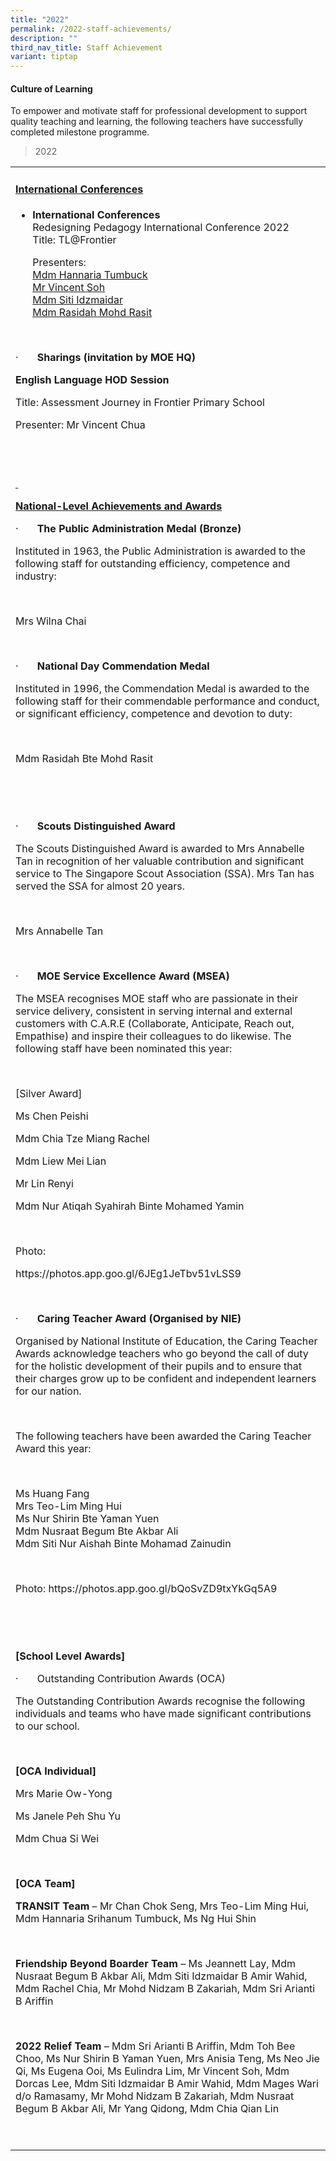 ```yaml
---
title: "2022"
permalink: /2022-staff-achievements/
description: ""
third_nav_title: Staff Achievement
variant: tiptap
---
```

<h4><strong>Culture of Learning</strong></h4>
<p>To empower and motivate staff for professional development to support
quality teaching and learning, the following teachers have successfully
completed milestone programme.</p>
<p></p>
<blockquote>
<p>2022</p>
</blockquote>
<p></p>
<table style="minWidth: 25px">
<colgroup>
<col>
</colgroup>
<tbody>
<tr>
<td rowspan="1" colspan="1">
<h4><strong><u>International Conferences</u></strong></h4>
<ul data-tight="true" class="tight">
<li>
<p><strong>International Conferences</strong>
<br>Redesigning Pedagogy International Conference 2022
<br>Title: TL@Frontier</p>
<p>Presenters:
<br><u>Mdm Hannaria Tumbuck<br>Mr Vincent Soh<br>Mdm Siti Idzmaidar<br>Mdm Rasidah Mohd Rasit</u>
</p>
</li>
</ul>
<p>&nbsp;</p>
<p>·&nbsp;&nbsp;&nbsp;&nbsp;&nbsp;&nbsp; <strong>Sharings (invitation by MOE HQ)</strong>
</p>
<p><strong>English Language HOD Session</strong>
</p>
<p>Title: Assessment Journey in Frontier Primary School</p>
<p>Presenter: Mr Vincent Chua</p>
<p>&nbsp;</p>
</td>
</tr>
<tr>
<td rowspan="1" colspan="1">
<p><strong><u>&nbsp;</u></strong>
</p>
<p><strong><u>National-Level Achievements and Awards</u></strong>
</p>
<p>·&nbsp;&nbsp;&nbsp;&nbsp;&nbsp;&nbsp; <strong>The Public Administration Medal (Bronze)</strong>
</p>
<p>Instituted in 1963, the Public Administration is awarded to the following
staff for outstanding efficiency, competence and industry:</p>
<p>&nbsp;</p>
<p>Mrs Wilna Chai</p>
<p>&nbsp;</p>
<p>·&nbsp;&nbsp;&nbsp;&nbsp;&nbsp;&nbsp; <strong>National Day Commendation Medal</strong>
</p>
<p>Instituted in 1996, the Commendation Medal is awarded to the following
staff for their commendable performance and conduct, or significant efficiency,
competence and devotion to duty:</p>
<p>&nbsp;</p>
<p>Mdm Rasidah Bte Mohd Rasit</p>
<p><strong>&nbsp;&nbsp;&nbsp;&nbsp;&nbsp;&nbsp;</strong>
</p>
<p>&nbsp;&nbsp;&nbsp;&nbsp;&nbsp;&nbsp;&nbsp;</p>
<p>·&nbsp;&nbsp;&nbsp;&nbsp;&nbsp;&nbsp; <strong>Scouts Distinguished&nbsp;Award</strong>
</p>
<p>The Scouts Distinguished Award is awarded to Mrs Annabelle Tan in recognition
of her valuable contribution and significant service to The Singapore Scout
Association (SSA). Mrs Tan has served the SSA for almost 20 years.</p>
<p>&nbsp;</p>
<p>Mrs Annabelle Tan</p>
<p></p>
<p><strong>&nbsp;</strong>
</p>
<p>·&nbsp;&nbsp;&nbsp;&nbsp;&nbsp;&nbsp; <strong>MOE Service Excellence Award (MSEA)</strong>
</p>
<p>The MSEA recognises MOE staf​f who are​​ passionate in their service delivery,
consistent in serving internal and external customers with C.A.R.E (Collaborate,
Anticipate, Reach out, Empathise) and inspire their colleagues to do likewise.
The following staff have been nominated this year:</p>
<p>&nbsp;</p>
<p>[Silver Award]</p>
<p>Ms Chen Peishi</p>
<p>Mdm Chia Tze Miang Rachel</p>
<p>Mdm Liew Mei Lian</p>
<p>Mr Lin Renyi</p>
<p>Mdm Nur Atiqah Syahirah Binte Mohamed Yamin</p>
<p>&nbsp;</p>
<p>Photo:</p>
<p><a rel="noopener noreferrer nofollow" target="_blank">https://photos.app.goo.gl/6JEg1JeTbv51vLSS9</a>
</p>
<p>&nbsp;</p>
<p>·&nbsp;&nbsp;&nbsp;&nbsp;&nbsp;&nbsp; <strong>Caring Teacher Award (Organised by NIE)</strong>
</p>
<p>Organised by National Institute of Education, the Caring Teacher Awards
acknowledge teachers who go beyond the call of duty for the holistic development
of their pupils and to ensure that their charges grow up to be confident
and independent learners for our nation.</p>
<p>&nbsp;</p>
<p>The following teachers have been awarded the Caring Teacher Award this
year:</p>
<p>&nbsp;</p>
<p>Ms Huang Fang
<br>Mrs Teo-Lim Ming Hui
<br>Ms Nur Shirin Bte Yaman Yuen
<br>Mdm Nusraat Begum Bte Akbar Ali
<br>Mdm Siti Nur Aishah Binte Mohamad Zainudin</p>
<p>&nbsp;</p>
<p>Photo: <a rel="noopener noreferrer nofollow" target="_blank">https://photos.app.goo.gl/bQoSvZD9txYkGq5A9</a>
</p>
<p>&nbsp;</p>
<p>&nbsp;</p>
<p><strong>[School Level Awards]</strong>
</p>
<p>·&nbsp;&nbsp;&nbsp;&nbsp;&nbsp;&nbsp; Outstanding Contribution Awards
(OCA)</p>
<p>The Outstanding Contribution Awards recognise the following individuals
and teams who have made significant contributions to our school.</p>
<p>&nbsp;</p>
<p><strong>[OCA Individual]</strong>
</p>
<p>Mrs Marie Ow-Yong</p>
<p>Ms Janele Peh Shu Yu</p>
<p>Mdm Chua Si Wei</p>
<p>&nbsp;</p>
<p><strong>[OCA Team]</strong>
</p>
<p><strong>TRANSIT Team</strong> – Mr Chan Chok Seng, Mrs Teo-Lim Ming Hui,
Mdm Hannaria Srihanum Tumbuck, Ms Ng Hui Shin</p>
<p>&nbsp;</p>
<p><strong>Friendship Beyond Boarder Team</strong> – Ms Jeannett Lay, Mdm
Nusraat Begum B Akbar Ali, Mdm Siti Idzmaidar B Amir Wahid, Mdm Rachel
Chia, Mr Mohd Nidzam B Zakariah, Mdm Sri Arianti B Ariffin</p>
<p>&nbsp;</p>
<p><strong>2022 Relief Team</strong> – Mdm Sri Arianti B Ariffin, Mdm Toh
Bee Choo, Ms Nur Shirin B Yaman Yuen, Mrs Anisia Teng, Ms Neo Jie Qi, Ms
Eugena Ooi, Ms Eulindra Lim, Mr Vincent Soh, Mdm Dorcas Lee, Mdm Siti Idzmaidar
B Amir Wahid, Mdm Mages Wari d/o Ramasamy, Mr Mohd Nidzam B Zakariah, Mdm
Nusraat Begum B Akbar Ali, Mr Yang Qidong, Mdm Chia Qian Lin</p>
<p>&nbsp;</p>
</td>
</tr>
</tbody>
</table>
<p></p>